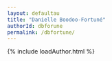 ```yaml
---
layout: defaultau
title: "Danielle Boodoo-Fortuné"
authorId: dbforune
permalink: /dbfortune/
---
```

{% include loadAuthor.html %}
<script>
    $(document).ready(function(){
        showAuthorBio('{{ page.authorId }}');
   });
</script>
  